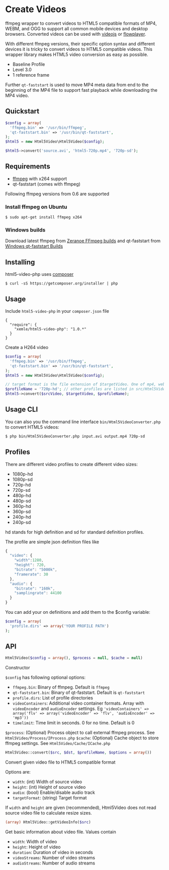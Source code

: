 # Create Videos

ffmpeg wrapper to convert videos to HTML5 compatible formats of MP4, WEBM, and
OGG to support all common mobile devices and desktop browsers. Converted
videos can be used with [videojs](http://www.videojs.com) or
[flowplayer](http://http://flowplayer.org).

With different ffmpeg versions, their specific option syntax and different
devices it is tricky to convert videos to HTML5 compatible videos. This wrapper
library makes HTML5 video conversion as easy as possible.

  * Baseline Profile
  * Level 3.0
  * 1 reference frame

Further `qt-faststart` is used to move MP4 meta data from end to the beginning
of the MP4 file to support fast playback while downloading the MP4 video.

## Quickstart

```php
$config = array(
  'ffmpeg.bin' => '/usr/bin/ffmpeg',
  'qt-faststart.bin' => '/usr/bin/qt-faststart',
);
$html5 = new Html5Video\Html5Video($config);

$html5->convert('source.avi', 'html5-720p.mp4', '720p-sd');
```

## Requirements

* [ffmpeg](http://www.ffmpeg.org) with x264 support
* qt-faststart (comes with ffmpeg)

Following ffmpeg versions from 0.6 are supported

### Install ffmpeg on Ubuntu

```
$ sudo apt-get install ffmpeg x264
```

### Windows builds

Download latest ffmpeg from [Zeranoe FFmpeg builds](http://ffmpeg.zeranoe.com/builds)
and qt-faststart from [Windows qt-faststart Builds](http://ffmpeg.zeranoe.com/blog/?p=59)


## Installing

html5-video-php uses [composer](http://getcomposer.org)

```
$ curl -sS https://getcomposer.org/installer | php
```
 

## Usage

Include `html5-video-php` in your `composer.json` file

    {
      "require": {
        "xemle/html5-video-php": "1.0.*"
      }
    }

Create a H264 video

```php
$config = array(
  'ffmpeg.bin' => '/usr/bin/ffmpeg',
  'qt-faststart.bin' => '/usr/bin/qt-faststart',
);
$html5 = new Html5Video\Html5Video($config);

// target format is the file extension of $targetVideo. One of mp4, webm, or ogg
$profileName = '720p-hd'; // other profiles are listed in src/Html5Video/profiles
$html5->convert($srcVideo, $targetVideo, $profileName);
```


## Usage CLI

You can also you the command line interface `bin/Html5VideoConverter.php` to
convert HTML5 videos:

```bash
$ php bin/Html5VideoConverter.php input.avi output.mp4 720p-sd
```


## Profiles

There are different video profiles to create different video sizes:

* 1080p-hd
* 1080p-sd
* 720p-hd
* 720p-sd
* 480p-hd
* 480p-sd
* 360p-hd
* 360p-sd
* 240p-hd
* 240p-sd

hd stands for high definition and sd for standard definition profiles.

The profile are simple json definition files like

```javascript
{
  "video": {
    "width":1280,
    "height": 720,
    "bitrate": "5000k",
    "framerate": 30
  },
  "audio": {
    "bitrate": "160k",
    "samplingrate": 44100
  }
}
```

You can add your on definitions and add them to the $config variable:

```php
$config = array(
  'profile.dirs' => array('YOUR PROFILE PATH')
);
```


## API

```php
Html5Video($config = array(), $process = null, $cache = null)
```
Constructor

`$config` has following optional options:

  * `ffmpeg.bin`: Binary of ffmpeg. Default is `ffmpeg`
  * `qt-faststart.bin`: Binary of qt-faststart. Default is `qt-faststart`
  * `profile.dirs`: List of profile directories
  * `videoContainers`: Additional video container formats. Array with `videoEncoder` and `audioEncoder` settings. Eg `'videoContainers' => array('flv' => array('videoEncoder' => 'flv', 'audioEncoder' => 'mp3'))`
  * `timelimit`: Time limit in seconds. 0 for no time. Default is 0

`$process`: (Optional) Process object to call external ffmpeg process. See `Html5Video/Process/IProcess.php`
`$cache`: (Optional) Cache object to store ffmpeg settings. See `Html5Video/Cache/ICache.php`

```php
Html5Video::convert($src, $dst, $profileName, $options = array())
```
Convert given video file to HTML5 compatible format

Options are:

  * `width`: (int) Width of source video
  * `height`: (int) Height of source video
  * `audio`: (bool) Enable/disable audio track
  * `targetFormat`: (string) Target format

If `width` and `height` are given (recommended), Html5Video does not read source
video file to calculate resize sizes.


```php
(array) Html5Video::getVideoInfo($src)
```
Get basic information about video file. Values contain

  * `width`: Width of video
  * `height`: Height of video
  * `duration`: Duration of video in seconds
  * `videoStreams`: Number of video streams
  * `audioStreams`: Number of audio streams
